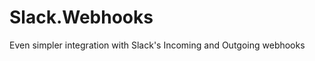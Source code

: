 Slack.Webhooks
==============

Even simpler integration with Slack's Incoming and Outgoing webhooks
